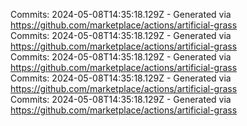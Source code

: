 Commits: 2024-05-08T14:35:18.129Z - Generated via https://github.com/marketplace/actions/artificial-grass
<br>
Commits: 2024-05-08T14:35:18.129Z - Generated via https://github.com/marketplace/actions/artificial-grass
<br>
Commits: 2024-05-08T14:35:18.129Z - Generated via https://github.com/marketplace/actions/artificial-grass
<br>
Commits: 2024-05-08T14:35:18.129Z - Generated via https://github.com/marketplace/actions/artificial-grass
<br>
Commits: 2024-05-08T14:35:18.129Z - Generated via https://github.com/marketplace/actions/artificial-grass
<br>
